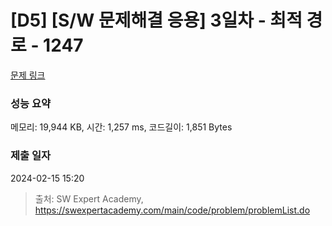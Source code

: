 # [D5] [S/W 문제해결 응용] 3일차 - 최적 경로 - 1247 

[문제 링크](https://swexpertacademy.com/main/code/problem/problemDetail.do?contestProbId=AV15OZ4qAPICFAYD) 

### 성능 요약

메모리: 19,944 KB, 시간: 1,257 ms, 코드길이: 1,851 Bytes

### 제출 일자

2024-02-15 15:20



> 출처: SW Expert Academy, https://swexpertacademy.com/main/code/problem/problemList.do